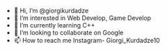 - 👋 Hi, I’m @giorgikurdadze
- 👀 I’m interested in Web Develop, Game Develop
- 🌱 I’m currently learning C++ 
- 💞️ I’m looking to collaborate on Google
- 📫 How to reach me Instagram- Giorgi_Kurdadze10

<!---
giorgikurdadze/giorgikurdadze is a ✨ special ✨ repository because its `README.md` (this file) appears on your GitHub profile.
You can click the Preview link to take a look at your changes.
--->
